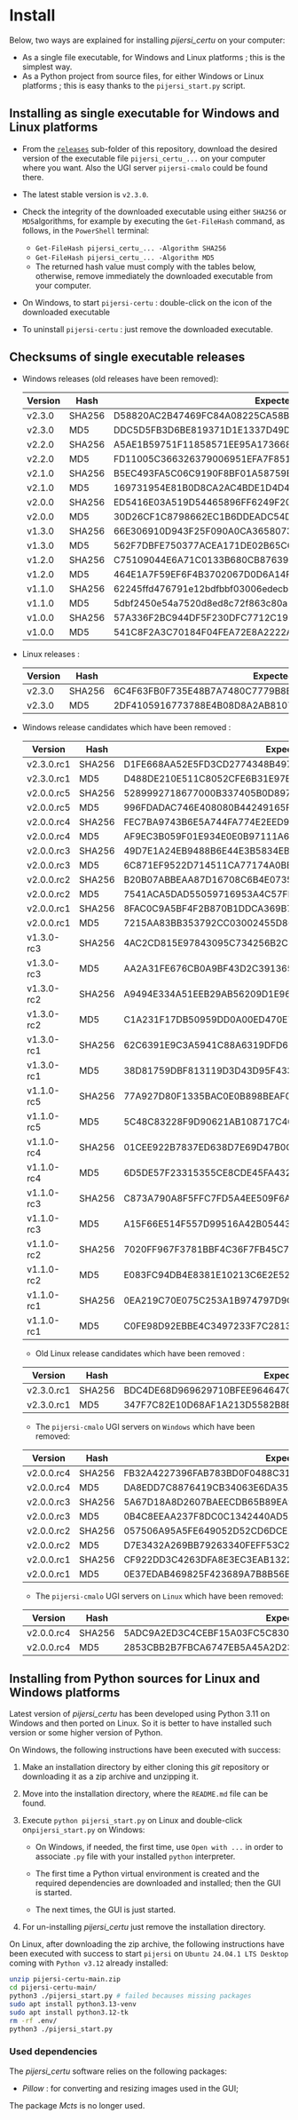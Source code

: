# Install

Below, two ways are explained for installing *pijersi_certu* on your computer:

- As a single file executable, for Windows and Linux platforms ; this is the simplest way.
- As a Python project from source files, for either Windows or Linux platforms ; this is easy thanks to the `pijersi_start.py` script.

## Installing as single executable for Windows and Linux platforms

- From the  [`releases`](../releases) sub-folder of this repository, download the desired version of the executable file `pijersi_certu_...` on your computer where you want. Also the UGI server `pijersi-cmalo` could be found there.
- The latest stable version is `v2.3.0`.
- Check the integrity of the downloaded executable using either `SHA256` or `MD5`algorithms, for example by executing the `Get-FileHash` command, as follows, in the `PowerShell` terminal:
  - `Get-FileHash pijersi_certu_... -Algorithm SHA256`
  - `Get-FileHash pijersi_certu_... -Algorithm MD5`
  - The returned hash value must comply with the tables below, otherwise, remove immediately the downloaded executable from your computer.

- On Windows, to start `pijersi-certu` : double-click on the icon of the downloaded executable
- To uninstall  `pijersi-certu` : just remove the downloaded executable.

## Checksums of single executable releases

- Windows releases (old releases have been removed):

  | Version | Hash   | Expected hash value                                              |
  | ------- | ------ | ---------------------------------------------------------------- |
  | v2.3.0  | SHA256 | D58820AC2B47469FC84A08225CA58B10154C1C7F0799C86E424BE691CE98AC1F |
  | v2.3.0  | MD5    | DDC5D5FB3D6BE819371D1E1337D49D47                                 |
  | v2.2.0  | SHA256 | A5AE1B59751F11858571EE95A173668B176651340805B99D3D7414C411D886A5 |
  | v2.2.0  | MD5    | FD11005C366326379006951EFA7F8516                                 |
  | v2.1.0  | SHA256 | B5EC493FA5C06C9190F8BF01A58759B49736FB7A2345714325912F205945A55E |
  | v2.1.0  | MD5    | 169731954E81B0D8CA2AC4BDE1D4D4BF                                 |
  | v2.0.0  | SHA256 | ED5416E03A519D54465896FF6249F203D35E8302252CEB0E71A87D82AE244186 |
  | v2.0.0  | MD5    | 30D26CF1C8798662EC1B6DDEADC54D18                                 |
  | v1.3.0  | SHA256 | 66E306910D943F25F090A0CA36580736CEA1EA6349D6A4C04F2E9A5D23447180 |
  | v1.3.0  | MD5    | 562F7DBFE750377ACEA171DE02B65C65                                 |
  | v1.2.0  | SHA256 | C75109044E6A71C0133B680CB87639A1BF5022F700E8FBC4D98AB5FAC61129C8 |
  | v1.2.0  | MD5    | 464E1A7F59EF6F4B3702067D0D6A14F3                                 |
  | v1.1.0  | SHA256 | 62245ffd476791e12bdfbbf03006edecbd9742a6faa2c14917eee37126e9dbd4 |
  | v1.1.0  | MD5    | 5dbf2450e54a7520d8ed8c72f863c80a                                 |
  | v1.0.0  | SHA256 | 57A336F2BC944DF5F230DFC7712C198ED95013C1A2D842DC6F0EDE3FBF985B36 |
  | v1.0.0  | MD5    | 541C8F2A3C70184F04FEA72E8A2222A8                                 |

- Linux releases :

  | Version | Hash   | Expected hash value                                              |
  | ------- | ------ | ---------------------------------------------------------------- |
  | v2.3.0  | SHA256 | 6C4F63FB0F735E48B7A7480C7779B8BCE8DF99395B2B3C44FFBE1D0D0E626806 |
  | v2.3.0  | MD5    | 2DF4105916773788E4B08D8A2AB8107E                                 |

- Windows release candidates which have been removed :

   | Version    | Hash   | Expected hash value                                              |
   | ---------- | ------ | ---------------------------------------------------------------- |
   | v2.3.0.rc1 | SHA256 | D1FE668AA52E5FD3CD2774348B497FA33A1C68A2BE51A769A1CA43F53BD9FED8 |
   | v2.3.0.rc1 | MD5    | D488DE210E511C8052CFE6B31E97EF3A                                 |
   | v2.0.0.rc5 | SHA256 | 5289992718677000B337405B0D897C3A7A3145883FFAB8E56FC322FAF213D54B |
   | v2.0.0.rc5 | MD5    | 996FDADAC746E408080B44249165F455                                 |
   | v2.0.0.rc4 | SHA256 | FEC7BA9743B6E5A744FA774E2EED9FABBE4C5A8273A4888BDC4DAEC98468FE04 |
   | v2.0.0.rc4 | MD5    | AF9EC3B059F01E934E0E0B97111A6905                                 |
   | v2.0.0.rc3 | SHA256 | 49D7E1A24EB9488B6E44E3B5834EB26E758786DE5C5DD6F7FA1AA8E9D0F56315 |
   | v2.0.0.rc3 | MD5    | 6C871EF9522D714511CA77174A0BBB08                                 |
   | v2.0.0.rc2 | SHA256 | B20B07ABBEAA87D16708C6B4E07353B51ACDE4758871024A45F6979734422100 |
   | v2.0.0.rc2 | MD5    | 7541ACA5DAD55059716953A4C57FE929                                 |
   | v2.0.0.rc1 | SHA256 | 8FAC0C9A5BF4F2B870B1DDCA369B73AEC52714649AD07A5C4F24771A48E59C44 |
   | v2.0.0.rc1 | MD5    | 7215AA83BB353792CC03002455D865BC                                 |
   | v1.3.0-rc3 | SHA256 | 4AC2CD815E97843095C734256B2CF8C381D54F165C86E262E49C627598522E11 |
   | v1.3.0-rc3 | MD5    | AA2A31FE676CB0A9BF43D2C391365631                                 |
   | v1.3.0-rc2 | SHA256 | A9494E334A51EEB29AB56209D1E96A1BD8D50261A2273138A6EEBFA5C146FD0E |
   | v1.3.0-rc2 | MD5    | C1A231F17DB50959DD0A00ED470E7413                                 |
   | v1.3.0-rc1 | SHA256 | 62C6391E9C3A5941C88A6319DFD60ECEA69898C7DE46687C53ADBA614E55F7DE |
   | v1.3.0-rc1 | MD5    | 38D81759DBF813119D3D43D95F433C60                                 |
   | v1.1.0-rc5 | SHA256 | 77A927D80F1335BAC0E0B898BEAF015878D838A4CF0E395805C121FC65C56BA0 |
   | v1.1.0-rc5 | MD5    | 5C48C83228F9D90621AB108717C403A3                                 |
   | v1.1.0-rc4 | SHA256 | 01CEE922B7837ED638D7E69D47B0CE9DA54B4512C9D0059700AF7598B1EE1ECA |
   | v1.1.0-rc4 | MD5    | 6D5DE57F23315355CE8CDE45FA4325C5                                 |
   | v1.1.0-rc3 | SHA256 | C873A790A8F5FFC7FD5A4EE509F6A05EF9C581FBE29335E5047DECE8F7312C28 |
   | v1.1.0-rc3 | MD5    | A15F66E514F557D99516A42B05443111                                 |
   | v1.1.0-rc2 | SHA256 | 7020FF967F3781BBF4C36F7FB45C77C1721212816F6879F63EB80A82D81EAACD |
   | v1.1.0-rc2 | MD5    | E083FC94DB4E8381E10213C6E2E520FE                                 |
   | v1.1.0-rc1 | SHA256 | 0EA219C70E075C253A1B974797D9CCB92531778A7F9FFF4205BEB21F8FA45E28 |
   | v1.1.0-rc1 | MD5    | C0FE98D92EBBE4C3497233F7C281370F                                 |


  - Old Linux release candidates which have been removed :

  | Version     | Hash   | Expected hash value                                              |
  | ----------- | ------ | ---------------------------------------------------------------- |
  | v2.3.0.rc1  | SHA256 | BDC4DE68D969629710BFEE964647C89BDF4F23FDE69B564DC42A4F9901079244 |
  | v2.3.0.rc1  | MD5    | 347F7C82E10D68AF1A213D5582B8E303                                 |

  - The `pijersi-cmalo` UGI servers on `Windows` which have been removed:

   | Version    | Hash   | Expected hash value                                              |
   | ---------- | ------ | ---------------------------------------------------------------- |
   | v2.0.0.rc4 | SHA256 | FB32A4227396FAB783BD0F0488C31A70B6823A82CADF35334287E43A585CBA34 |
   | v2.0.0.rc4 | MD5    | DA8EDD7C8876419CB34063E6DA35A257                                 |
   | v2.0.0.rc3 | SHA256 | 5A67D18A8D2607BAEECDB65B89EA97265A6B05CF8DBDEA6D0268E47E1B7D6470 |
   | v2.0.0.rc3 | MD5    | 0B4C8EEAA237F8DC0C1342440AD5BFEE                                 |
   | v2.0.0.rc2 | SHA256 | 057506A95A5FE649052D52CD6DCE10CDCB2F923DAC2CF3981A4EEE1A3A648114 |
   | v2.0.0.rc2 | MD5    | D7E3432A269BB79263340FEFF53C2ACA                                 |
   | v2.0.0.rc1 | SHA256 | CF922DD3C4263DFA8E3EC3EAB1322B7E19D49471671FF4E0B1FABD494E4A8350 |
   | v2.0.0.rc1 | MD5    | 0E37EDAB469825F423689A7B8B56B587                                 |

  - The `pijersi-cmalo` UGI servers on `Linux` which have been removed:

   | Version    | Hash   | Expected hash value                                              |
   | ---------- | ------ | ---------------------------------------------------------------- |
   | v2.0.0.rc4 | SHA256 | 5ADC9A2ED3C4CEBF15A03FC5C830502BC044F6B629637769A9D6024B951C2B29 |
   | v2.0.0.rc4 | MD5    | 2853CBB2B7FBCA6747EB5A45A2D2339F                                 |

## Installing from Python sources for Linux and Windows platforms

Latest version of *pijersi_certu* has been developed using Python 3.11 on Windows and then ported on Linux. So it is better to have installed such version or some higher version of Python.

On Windows, the following instructions have been executed with success:

1. Make an installation directory by either cloning this *git* repository or downloading it as a zip archive and unzipping it.

2. Move into the installation directory, where the `README.md` file can be found.

3. Execute `python pijersi_start.py` on Linux and  double-click on`pijersi_start.py` on Windows:

   - On Windows, if needed, the first time, use `Open with ...` in order to associate `.py` file with your installed `python` interpreter.

   - The first time a Python virtual environment is created and the required dependencies are downloaded and installed; then the GUI is started.
   - The next times, the GUI is just started.

4. For un-installing *pijersi_certu* just remove the installation directory.

On Linux, after downloading the zip archive, the following instructions have been executed with success to start `pijersi` on `Ubuntu 24.04.1 LTS Desktop` coming with `Python v3.12` already installed:

```bash
unzip pijersi-certu-main.zip 
cd pijersi-certu-main/
python3 ./pijersi_start.py # failed becauses missing packages
sudo apt install python3.13-venv
sudo apt install python3.12-tk
rm -rf .env/
python3 ./pijersi_start.py 
```


### Used dependencies

The *pijersi_certu* software relies on the following packages:

- *Pillow* : for converting and resizing images used in the GUI;

The package *Mcts* is no longer used.

